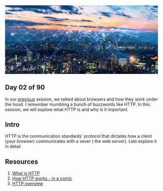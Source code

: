 ![Internet](../avatar.jpg)

## Day 02 of 90 
In our [previous](../day01) session, we talked about browsers and how they work under the hood. I remember mumbling a bunch of buzzwords like HTTP. In this session, we will explore what HTTP is and why is it important. 

## Intro
HTTP is the communication standards' protocol that dictates how a client (your browser) communicates with a sever ( the web server). Lets explore it in detail

## Resources
1. [What is HTTP](https://www.cloudflare.com/en-gb/learning/ddos/glossary/hypertext-transfer-protocol-http/)
2. [How HTTP works - in a comic](https://howhttps.works/)
3. [HTTP overview](https://developer.mozilla.org/en-US/docs/Web/HTTP/Overview)